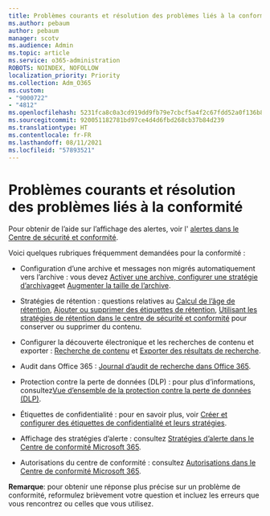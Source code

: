 ```yaml
---
title: Problèmes courants et résolution des problèmes liés à la conformité
ms.author: pebaum
author: pebaum
manager: scotv
ms.audience: Admin
ms.topic: article
ms.service: o365-administration
ROBOTS: NOINDEX, NOFOLLOW
localization_priority: Priority
ms.collection: Adm_O365
ms.custom:
- "9000722"
- "4812"
ms.openlocfilehash: 5231fca8c0a3cd919dd9fb79e7cbcf5a4f2c67fdd52a0f136b87e9331a3d6c44
ms.sourcegitcommit: 920051182781bd97ce4d4d6fbd268cb37b84d239
ms.translationtype: HT
ms.contentlocale: fr-FR
ms.lasthandoff: 08/11/2021
ms.locfileid: "57893521"
---
```

# <a name="compliance-common-issues-and-resolutions"></a>Problèmes courants et résolution des problèmes liés à la conformité

Pour obtenir de l’aide sur l’affichage des alertes, voir l' [alertes dans le Centre de sécurité et conformité](https://docs.microsoft.com/microsoft-365/compliance/alert-policies).

Voici quelques rubriques fréquemment demandées pour la conformité :

- Configuration d’une archive et messages non migrés automatiquement vers l’archive : vous devez [Activer une archive, configurer une stratégie d’archivage](https://docs.microsoft.com/microsoft-365/compliance/set-up-an-archive-and-deletion-policy-for-mailboxes)et [Augmenter la taille de l’archive](https://docs.microsoft.com/microsoft-365/compliance/enable-unlimited-archiving).

- Stratégies de rétention : questions relatives au [Calcul de l’âge de rétention](https://docs.microsoft.com/exchange/security-and-compliance/messaging-records-management/retention-age), [Ajouter ou supprimer des étiquettes de rétention](https://docs.microsoft.com/exchange/security-and-compliance/messaging-records-management/add-or-remove-retention-tags), [Utilisant les stratégies de rétention dans le centre de sécurité et conformité](https://docs.microsoft.com/exchange/security-and-compliance/messaging-records-management/create-a-retention-policy) pour conserver ou supprimer du contenu.

- Configurer la découverte électronique et les recherches de contenu et exporter : [Recherche de contenu](https://docs.microsoft.com/microsoft-365/compliance/content-search) et [Exporter des résultats de recherche](https://docs.microsoft.com/microsoft-365/compliance/export-search-results).

- Audit dans Office 365 : [Journal d’audit de recherche dans Office 365](https://docs.microsoft.com/microsoft-365/compliance/search-the-audit-log-in-security-and-compliance).

- Protection contre la perte de données (DLP) : pour plus d’informations, consultez[Vue d’ensemble de la protection contre la perte de données (DLP)](https://docs.microsoft.com/microsoft-365/compliance/data-loss-prevention-policies).
 
- Étiquettes de confidentialité : pour en savoir plus, voir [Créer et configurer des étiquettes de confidentialité et leurs stratégies](https://docs.microsoft.com/microsoft-365/compliance/create-sensitivity-labels).

- Affichage des stratégies d’alerte : consultez [Stratégies d’alerte dans le Centre de conformité Microsoft 365](https://docs.microsoft.com/microsoft-365/compliance/alert-policies).

- Autorisations du centre de conformité : consultez [Autorisations dans le Centre de conformité Microsoft 365](https://docs.microsoft.com/microsoft-365/compliance/microsoft-365-compliance-center-permissions).

**Remarque**: pour obtenir une réponse plus précise sur un problème de conformité, reformulez brièvement votre question et incluez les erreurs que vous rencontrez ou celles que vous utilisez.

